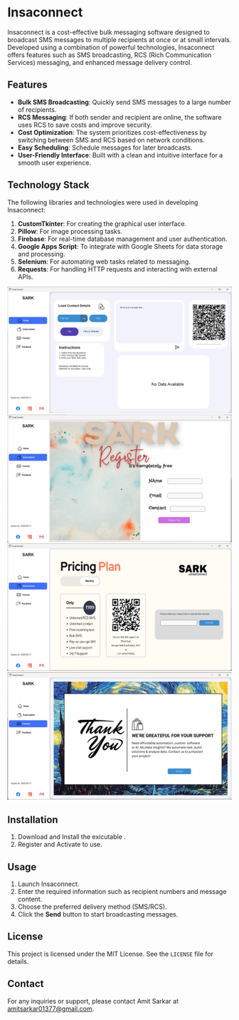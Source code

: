 # Insaconnect

Insaconnect is a cost-effective bulk messaging software designed to broadcast SMS messages to multiple recipients at once or at small intervals. Developed using a combination of powerful technologies, Insaconnect offers features such as SMS broadcasting, RCS (Rich Communication Services) messaging, and enhanced message delivery control.

## Features
- **Bulk SMS Broadcasting**: Quickly send SMS messages to a large number of recipients.
- **RCS Messaging**: If both sender and recipient are online, the software uses RCS to save costs and improve security.
- **Cost Optimization**: The system prioritizes cost-effectiveness by switching between SMS and RCS based on network conditions.
- **Easy Scheduling**: Schedule messages for later broadcasts.
- **User-Friendly Interface**: Built with a clean and intuitive interface for a smooth user experience.

## Technology Stack
The following libraries and technologies were used in developing Insaconnect:

1. **CustomTkinter**: For creating the graphical user interface.
2. **Pillow**: For image processing tasks.
3. **Firebase**: For real-time database management and user authentication.
4. **Google Apps Script**: To integrate with Google Sheets for data storage and processing.
5. **Selenium**: For automating web tasks related to messaging.
6. **Requests**: For handling HTTP requests and interacting with external APIs.

![Home](IMAGE\sample(1).png)
![Registration](IMAGE\sample(2).png)
![Activation](IMAGE\sample(3).png)
![Contact](IMAGE\sample(4).png)

## Installation

1. Download and Install the exicutable .
2. Register and Activate to use.

## Usage

1. Launch Insaconnect.
2. Enter the required information such as recipient numbers and message content.
3. Choose the preferred delivery method (SMS/RCS).
4. Click the **Send** button to start broadcasting messages.

## License

This project is licensed under the MIT License. See the `LICENSE` file for details.

## Contact

For any inquiries or support, please contact Amit Sarkar at [amitsarkar01377@gmail.com](mailto:amitsarkar01377@gmail.com).